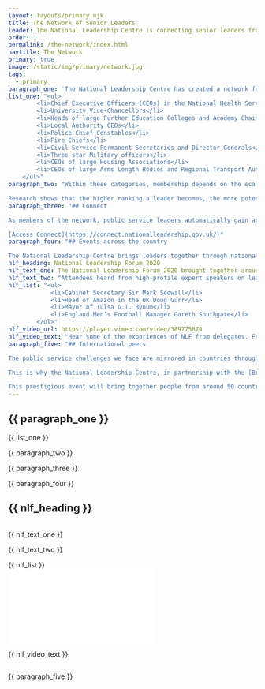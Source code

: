 ```yaml
---
layout: layouts/primary.njk
title: The Network of Senior Leaders
leader: The National Leadership Centre is connecting senior leaders from across every sector and region, in order to help improve public services.
order: 1
permalink: /the-network/index.html
navtitle: The Network
primary: true
image: /static/img/primary/network.jpg
tags:
  - primary
paragraph_one: 'The National Leadership Centre has created a network for the most senior leaders in public service. Its purpose is to connect people from across every sector and region, in order to help improve public services. The public service leaders in the network include:'
list_one: "<ul>
		<li>Chief Executive Officers (CEOs) in the National Health Service, including NHS Trusts, Ambulance Trusts, and Clinical Commissioning Groups.</li>
		<li>University Vice-Chancellors</li>
		<li>Heads of large Further Education Colleges and Academy Chains</li>
		<li>Local Authority CEOs</li>
		<li>Police Chief Constables</li>
		<li>Fire Chiefs</li>
		<li>Civil Service Permanent Secretaries and Director Generals</li>
		<li>Three star Military officers</li>
		<li>CEOs of large Housing Associations</li>
		<li>CEOs of large Arms Length Bodies and Regional Transport Authorities</li>
	</ul>"
paragraph_two: "Within these categories, membership depends on the scale of an organisation, amount of public funding and how many citizens it serves.

Research shows that the higher ranking a leader becomes, the more potential there is for that person to become exposed and isolated in their role. Supporting leaders to build cross-sector connections gives them the opportunity to share ideas, ask for help from their peer group, and work together to tackle strategic problems that need a multi-agency response"
paragraph_three: "## Connect

As members of the network, public service leaders automatically gain access to Connect, the senior leaders’ library and directory for the public service. Here leaders can connect with each other and find exclusive information.

[Access Connect](https://connect.nationalleadership.gov.uk/)"
paragraph_four: "## Events across the country

The National Leadership Centre brings leaders together through national, regional and small group events. This allows peers to make time, outside formal governance or partnership structures, to work together to address the most complex and pressing problems that they face."
nlf_heading: National Leadership Forum 2020
nlf_text_one: The National Leadership Forum 2020 brought together around 400 Chief Executive-level leaders from across the public sector for the first time ever.
nlf_text_two: "Attendees heard from high-profile expert speakers on leadership and systems thinking, including:"
nlf_list: "<ul>
			<li>Cabinet Secretary Sir Mark Sedwill</li>
			<li>Head of Amazon in the UK Doug Gurr</li>
			<li>Mayor of Tulsa G.T. Bynum</li>
			<li>England Men’s Football Manager Gareth Southgate</li>
		</ul>"
nlf_video_url: https://player.vimeo.com/video/389775874
nlf_video_text: "Hear some of the experiences of NLF from delegates. Featuring: Bill Skelly, Chief Constable of Lincolnshire Police; Katharine Braddick, Director General of Financial Services, HM Treasury; David Parr, Chief Executive of Halton Borough Council; and Jane Harrington, Vice-Chancellor of University of Greenwich."
paragraph_five: "## International peers

The public service challenges we face are mirrored in countries throughout the world. Some of our priorities may have already been addressed successfully abroad, and our leaders will have valuable experience to share with international colleagues.

This is why the National Leadership Centre, in partnership with the [British Council,](https://www.britishcouncil.org/) will host an international summit for some of the world’s most senior public service leaders in 2021.

This prestigious event will bring together people from around 50 countries to discuss approaches to common challenges and share best practice."
---
```


<div class="container container--sm dbl-vertical-padding">

## {{ paragraph_one }}

<div class="container container--xs">
	<div class="dbl-margin">

{{ list_one }}

</div>

</div>

{{ paragraph_two }}

<div class="vertical-padding">

{{ paragraph_three }}

</div>

{{ paragraph_four }}

</div>

<div class="container container--wide vertical-padding">
	<div class="section-header section-header--narrow">
		<h2 class="section-header__text"><span>{{ nlf_heading }}</span></h2>
	</div>
</div>

<div class="container container-sm container--two-col">
	<div class="column">
		<p class="h3-style">{{ nlf_text_one }}</p>
		<p class="no-margin">{{ nlf_text_two }}</p>
		{{ nlf_list }}
	</div>
	<div class="column">
		<div class='embed-container'>
			<iframe src="{{ nlf_video_url }}" frameborder="0" allow="autoplay; fullscreen" allowfullscreen></iframe>
		</div>
		<p class="supporting-text">{{ nlf_video_text }}</p>
	</div>
</div>

<div class="container container--sm dbl-vertical-padding">

{{ paragraph_five }}

</div>
